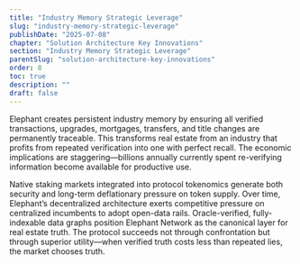 ```yaml
---
title: "Industry Memory Strategic Leverage"
slug: "industry-memory-strategic-leverage"
publishDate: "2025-07-08"
chapter: "Solution Architecture Key Innovations"
section: "Industry Memory Strategic Leverage"
parentSlug: "solution-architecture-key-innovations"
order: 8
toc: true
description: ""
draft: false
---
```


Elephant creates persistent industry memory by ensuring all verified transactions, upgrades, mortgages, transfers, and
title changes are permanently traceable. This transforms real estate from an industry that profits from repeated
verification into one with perfect recall. The economic implications are staggering—billions annually currently spent
re-verifying information become available for productive use.

Native staking markets integrated into protocol tokenomics generate both security and long-term deflationary pressure on
token supply. Over time, Elephant’s decentralized architecture exerts competitive pressure on centralized incumbents to
adopt open-data rails. Oracle-verified, fully-indexable data graphs position Elephant Network as the canonical layer for
real estate truth. The protocol succeeds not through confrontation but through superior utility—when verified truth
costs less than repeated lies, the market chooses truth.
